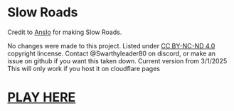 # Slow Roads
Credit to <a href="https://anslo.dev" target="_blank">Anslo</a> for making Slow Roads.

No changes were made to this project. Listed under <a href="https://creativecommons.org/licenses/by-nc-nd/4.0/" target="_blank">CC BY-NC-ND 4.0</a> copyright lincense. 
Contact @Swarthyleader80 on discord, or make an issue on github if you want this taken down.
Current version from 3/1/2025
This will only work if you host it on cloudflare pages

# <a href="https://slow-roads.pages.dev" target="_blank">PLAY HERE</a>

